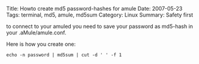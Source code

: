 Title: Howto create md5 password-hashes for amule
Date: 2007-05-23
Tags: terminal, md5, amule, md5sum
Category: Linux
Summary: Safety first

to connect to your amuled you need to save your password as md5-hash in your .aMule/amule.conf.

Here is how you create one:

`echo -n password | md5sum | cut -d ' ' -f 1`


